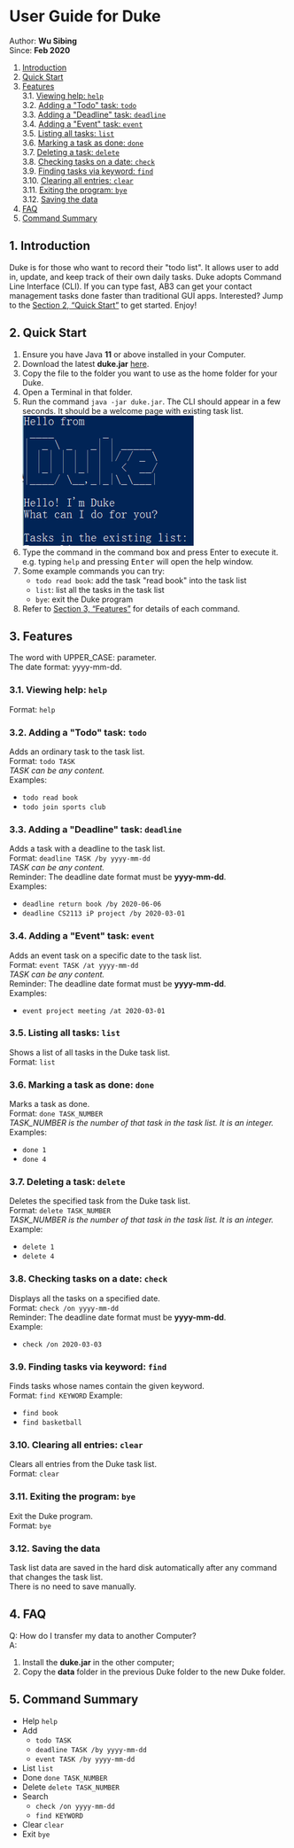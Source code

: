 # User Guide for Duke
Author: **Wu Sibing**<br/>
Since: **Feb 2020**

1. [Introduction](#1-introduction)<br/>
2. [Quick Start](#2-quick-start)<br/>
3. [Features](#3-features)<br/>
    3.1. [Viewing help: `help`](#31-viewing-help-help)<br/>
    3.2. [Adding a "Todo" task: `todo`](#32-adding-a-todo-task-todo)<br/>
    3.3. [Adding a "Deadline" task: `deadline`](#33-adding-a-deadline-task-deadline)<br/>
    3.4. [Adding a "Event" task: `event`](#34-adding-a-event-task-event)<br/>
    3.5. [Listing all tasks: `list`](#35-listing-all-tasks-list)<br/>
    3.6. [Marking a task as done: `done`](#36-marking-a-task-as-done-done)<br/>
    3.7. [Deleting a task: `delete`](#37-deleting-a-task-delete)<br/>
    3.8. [Checking tasks on a date: `check`](#38-checking-tasks-on-a-date-check)<br/>
    3.9. [Finding tasks via keyword: `find`](#39-finding-tasks-via-keyword-find)<br/>
    3.10. [Clearing all entries: `clear`](#310-clearing-all-entries-clear)<br>
    3.11. [Exiting the program: `bye`](#311-exiting-the-program-bye)<br/>
    3.12. [Saving the data](#312-saving-the-data)<br/>
4. [FAQ](#4-faq)<br/>
5. [Command Summary](#5-command-summary)<br/>

## 1. Introduction
Duke is for those who want to record their "todo list". It allows user to add in, update, and keep track of their own daily tasks.
Duke adopts Command Line Interface (CLI).
If you can type fast, AB3 can get your contact management tasks done faster than traditional GUI apps. Interested? Jump to the [Section 2, “Quick Start”](#2-quick-start) to get started. Enjoy!

## 2. Quick Start
1. Ensure you have Java **11** or above installed in your Computer.
2. Download the latest **duke.jar** [here](https://github.com/SibingWu/duke/releases).
3. Copy the file to the folder you want to use as the home folder for your Duke.
4. Open a Terminal in that folder.
5. Run the command `java -jar duke.jar`. The CLI should appear in a few seconds. It should be a welcome page with existing task list.<br/>
![Welcome Page](WelcomePage.png)
6. Type the command in the command box and press Enter to execute it.<br/>
e.g. typing `help` and pressing <kbd>Enter</kbd> will open the help window.
7. Some example commands you can try:<br/>
   - `todo read book`: add the task "read book" into the task list
   - `list`: list all the tasks in the task list
   - `bye`: exit the Duke program
8. Refer to [Section 3, “Features”](#3-features) for details of each command.

## 3. Features
The word with UPPER_CASE: parameter.<br/>
The date format: yyyy-mm-dd.<br/>
### 3.1. Viewing help: `help`
Format: `help`
### 3.2. Adding a "Todo" task: `todo`
Adds an ordinary task to the task list.<br/>
Format: `todo TASK`<br/>
*TASK can be any content.*<br/>
Examples:<br/>
* `todo read book`
* `todo join sports club`
### 3.3. Adding a "Deadline" task: `deadline`
Adds a task with a deadline to the task list.<br/>
Format: `deadline TASK /by yyyy-mm-dd`<br/>
*TASK can be any content.*<br/>
Reminder: The deadline date format must be **yyyy-mm-dd**.<br/>
Examples:<br/>
* `deadline return book /by 2020-06-06`
* `deadline CS2113 iP project /by 2020-03-01`
### 3.4. Adding a "Event" task: `event`
Adds an event task on a specific date to the task list.<br/>
Format: `event TASK /at yyyy-mm-dd`<br/>
*TASK can be any content.*<br/>
Reminder: The deadline date format must be **yyyy-mm-dd**.<br/>
Examples:<br/>
* `event project meeting /at 2020-03-01`
### 3.5. Listing all tasks: `list`
Shows a list of all tasks in the Duke task list.<br/>
Format: `list`<br/>
### 3.6. Marking a task as done: `done`
Marks a task as done.<br/>
Format: `done TASK_NUMBER`<br/>
*TASK_NUMBER is the number of that task in the task list. It is an integer.*
Examples:<br/>
* `done 1`
* `done 4`
### 3.7. Deleting a task: `delete`
Deletes the specified task from the Duke task list.<br/>
Format: `delete TASK_NUMBER`<br/>
*TASK_NUMBER is the number of that task in the task list. It is an integer.*
Example:<br/>
* `delete 1`
* `delete 4`
### 3.8. Checking tasks on a date: `check`
Displays all the tasks on a specified date.<br/>
Format: `check /on yyyy-mm-dd`<br/>
Reminder: The deadline date format must be **yyyy-mm-dd**.<br/>
Example:<br/>
* `check /on 2020-03-03`
### 3.9. Finding tasks via keyword: `find`
Finds tasks whose names contain the given keyword.<br/>
Format: `find KEYWORD`
Example:<br/>  
* `find book`
* `find basketball`
### 3.10. Clearing all entries: `clear`
Clears all entries from the Duke task list.<br/>
Format: `clear`
### 3.11. Exiting the program: `bye`
Exit the Duke program.<br/>
Format: `bye`<br/>
### 3.12. Saving the data
Task list data are saved in the hard disk automatically after any command that changes the task list.<br/>
There is no need to save manually.

## 4. FAQ
Q: How do I transfer my data to another Computer?<br/>
A:  
1. Install the **duke.jar** in the other computer;<br/>
2. Copy the **data** folder in the previous Duke folder to the new Duke folder.

## 5. Command Summary
* Help `help`
* Add
  - `todo TASK`
  - `deadline TASK /by yyyy-mm-dd`
  - `event TASK /by yyyy-mm-dd`
* List `list`
* Done `done TASK_NUMBER`
* Delete `delete TASK_NUMBER`
* Search
  - `check /on yyyy-mm-dd`
  - `find KEYWORD`
* Clear `clear`
* Exit `bye`
